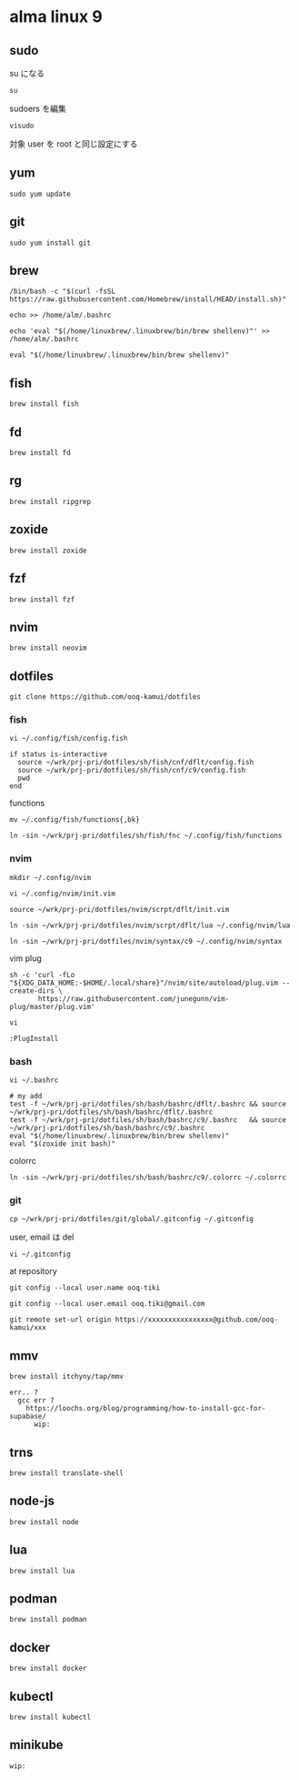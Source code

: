 
# alma linux 9


## sudo

su になる

```
su
```

sudoers を編集

```
visudo
```

対象 user を root と同じ設定にする


## yum

```
sudo yum update
```


## git

```
sudo yum install git
```


## brew

```
/bin/bash -c "$(curl -fsSL https://raw.githubusercontent.com/Homebrew/install/HEAD/install.sh)"
```

```
echo >> /home/alm/.bashrc
```

```
echo 'eval "$(/home/linuxbrew/.linuxbrew/bin/brew shellenv)"' >> /home/alm/.bashrc
```

```
eval "$(/home/linuxbrew/.linuxbrew/bin/brew shellenv)"
```


## fish

```
brew install fish
```


## fd

```
brew install fd
```


## rg

```
brew install ripgrep
```


## zoxide

```
brew install zoxide
```


## fzf

```
brew install fzf
```


## nvim

```
brew install neovim
```


## dotfiles

```
git clone https://github.com/ooq-kamui/dotfiles
```


### fish

```
vi ~/.config/fish/config.fish
```

```
if status is-interactive
  source ~/wrk/prj-pri/dotfiles/sh/fish/cnf/dflt/config.fish
  source ~/wrk/prj-pri/dotfiles/sh/fish/cnf/c9/config.fish
  pwd
end
```

functions

```
mv ~/.config/fish/functions{,bk}
```

```
ln -sin ~/wrk/prj-pri/dotfiles/sh/fish/fnc ~/.config/fish/functions
```


### nvim

```
mkdir ~/.config/nvim
```

```
vi ~/.config/nvim/init.vim
```

```
source ~/wrk/prj-pri/dotfiles/nvim/scrpt/dflt/init.vim
```

```
ln -sin ~/wrk/prj-pri/dotfiles/nvim/scrpt/dflt/lua ~/.config/nvim/lua
```

```
ln -sin ~/wrk/prj-pri/dotfiles/nvim/syntax/c9 ~/.config/nvim/syntax
```

vim plug

```
sh -c 'curl -fLo "${XDG_DATA_HOME:-$HOME/.local/share}"/nvim/site/autoload/plug.vim --create-dirs \
       https://raw.githubusercontent.com/junegunn/vim-plug/master/plug.vim'
```

```
vi
```

```
:PlugInstall
```


### bash

```
vi ~/.bashrc
```

```
# my add
test -f ~/wrk/prj-pri/dotfiles/sh/bash/bashrc/dflt/.bashrc && source ~/wrk/prj-pri/dotfiles/sh/bash/bashrc/dflt/.bashrc
test -f ~/wrk/prj-pri/dotfiles/sh/bash/bashrc/c9/.bashrc   && source ~/wrk/prj-pri/dotfiles/sh/bash/bashrc/c9/.bashrc
eval "$(/home/linuxbrew/.linuxbrew/bin/brew shellenv)"
eval "$(zoxide init bash)"
```

colorrc

```
ln -sin ~/wrk/prj-pri/dotfiles/sh/bash/bashrc/c9/.colorrc ~/.colorrc
```


### git

```
cp ~/wrk/prj-pri/dotfiles/git/global/.gitconfig ~/.gitconfig
```

user, email は del

```
vi ~/.gitconfig
```

at repository

```
git config --local user.name ooq-tiki
```

```
git config --local user.email ooq.tiki@gmail.com
```

```
git remote set-url origin https://xxxxxxxxxxxxxxxx@github.com/ooq-kamui/xxx
```


## mmv

```
brew install itchyny/tap/mmv

err.. ?
  gcc err ?
    https://loochs.org/blog/programming/how-to-install-gcc-for-supabase/
      wip:
```


## trns

```
brew install translate-shell
```


## node-js

```
brew install node
```


## lua

```
brew install lua
```


## podman

```
brew install podman
```


## docker

```
brew install docker
```


## kubectl

```
brew install kubectl
```


## minikube

```
wip:
```


